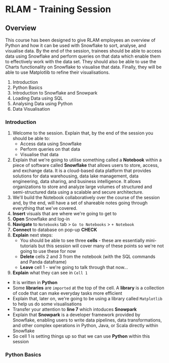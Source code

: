 # RLAM - Training Session

## Overview
This course has been designed to give RLAM employees an overview of Python and how it
can be used with Snowflake to sort, analyse, and visualise data. By the end of the session,
trainees should be able to access data using Snowflake and perform queries on that data
which enable them to effectively work with the data set. They should also be able to use the
Charts functionality on Snowflake to visualise that data. Finally, they will be able to use
Matplotlib to refine their visualisations.

1. Introduction
2. Python Basics
3. Introduction to Snowflake and Snowpark
4. Loading Data using SQL
5. Analysing Data using Python
6. Data Visualisation

### Introduction

1. Welcome to the session. Explain that, by the end of the session you should be able to:
   - Access data using Snowflake
   - Perform queries on that data
   - Visualise that data
2. Explain that we're going to utilise something called a **Notebook** within a piece of software called **Snowflake** that allows users to store, access, and exchange data.
   It is a cloud-based data platform that provides solutions for data warehousing, data lake management, data engineering, data sharing, and business intelligence.
   It allows organizations to store and analyze large volumes of structured and semi-structured data using a scalable and secure architecture.
4. We'll build the Notebook collaboratively over the course of the session and, by the end, will have a set of shareable notes going through everything that we've covered.
5. **Insert** visuals that are where we're going to get to
6. **Open** Snowflake and log-in
7. **Navigate** to `Notebooks` tab > `Go to Notebooks` > `+ Notebook`
8. **Connect** to database on pop-up **CHECK**
9. **Explain** next steps:
   - You should be able to see three **cells** - these are essentially mini-tutorials but this session will cover many of these points so we're not going to use these for now
   - **Delete** cells 2 and 3 from the notebook (with the SQL commands and Panda dataframe)
   - **Leave** cell 1 - we're going to talk through that now...
10. **Explain** what they can see in `Cell 1`
   - It is written in **Python**
   - Some **libraries** are `imported` at the top of the cell. A **library** is a collection of code that can make everyday tasks more efficient
   - Explain that, later on, we're going to be using a library called `Matplotlib` to help us do some visualisations
   - Transfer your attention to **line 7** which intoduces **Snowpark**
   - Explain that **Snowpark** is a developer framework provided by Snowflake, enabling users to write data pipelines, data transformations, and other complex operations in Python, Java, or Scala directly within Snowflake
   - So cell 1 is setting things up so that we can use **Python** within this session

### Python Basics
